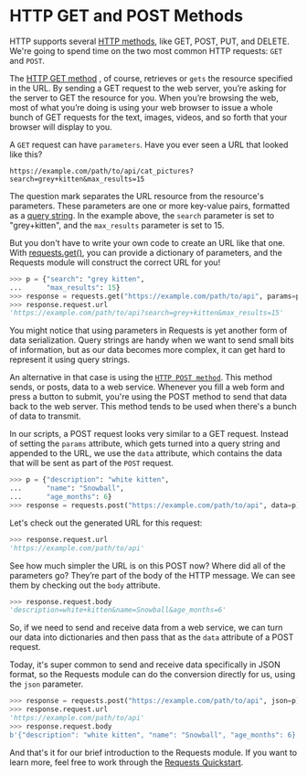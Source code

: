 # HTTP GET and POST Methods

HTTP supports several [HTTP methods](https://datatracker.ietf.org/doc/html/rfc7231#section-4.3), like GET, POST, PUT, and DELETE. We're going to spend time on the two most common HTTP requests: `GET` and `POST`.

The [HTTP GET method](https://datatracker.ietf.org/doc/html/rfc7231#section-4.3.1) , of course, retrieves or `gets` the resource specified in the URL. By sending a GET request to the web server, you’re asking for the server to GET the resource for you. When you’re browsing the web, most of what you’re doing is using your web browser to issue a whole bunch of GET requests for the text, images, videos, and so forth that your browser will display to you.

A `GET` request can have `parameters`. Have you ever seen a URL that looked like this?  

```
https://example.com/path/to/api/cat_pictures?search=grey+kitten&max_results=15
```

The question mark separates the URL resource from the resource's parameters. These parameters are one or more key-value pairs, formatted as a [query string](https://en.wikipedia.org/wiki/Query_string). In the example above, the `search` parameter is set to "grey+kitten", and the `max_results` parameter is set to 15.

But you don't have to write your own code to create an URL like that one. With [requests.get()](https://requests.readthedocs.io/en/latest/api/#requests.get), you can provide a dictionary of parameters, and the Requests module will construct the correct URL for you!  

```python
>>> p = {"search": "grey kitten",
...      "max_results": 15}
>>> response = requests.get("https://example.com/path/to/api", params=p)
>>> response.request.url
'https://example.com/path/to/api?search=grey+kitten&max_results=15'
```

You might notice that using parameters in Requests is yet another form of data serialization. Query strings are handy when we want to send small bits of information, but as our data becomes more complex, it can get hard to represent it using query strings. 

An alternative in that case is using the [`HTTP POST method`](https://datatracker.ietf.org/doc/html/rfc7231#section-4.3.3). This method sends, or posts, data to a web service. Whenever you fill a web form and press a button to submit, you're using the POST method to send that data back to the web server. This method tends to be used when there's a bunch of data to transmit.

In our scripts, a POST request looks very similar to a GET request. Instead of setting the `params` attribute, which gets turned into a query string and appended to the URL, we use the `data` attribute, which contains the data that will be sent as part of the `POST` request.  

```python
>>> p = {"description": "white kitten",
...      "name": "Snowball",
...      "age_months": 6}
>>> response = requests.post("https://example.com/path/to/api", data=p)
```

Let's check out the generated URL for this request:  

```python
>>> response.request.url
'https://example.com/path/to/api'
```

See how much simpler the URL is on this POST now? Where did all of the parameters go? They’re part of the body of the HTTP message. We can see them by checking out the `body` attribute.  

```python
>>> response.request.body
'description=white+kitten&name=Snowball&age_months=6'
```

So, if we need to send and receive data from a web service, we can turn our data into dictionaries and then pass that as the `data` attribute of a POST request.

Today, it's super common to send and receive data specifically in JSON format, so the Requests module can do the conversion directly for us, using the `json` parameter.  

```python
>>> response = requests.post("https://example.com/path/to/api", json=p)
>>> response.request.url
'https://example.com/path/to/api'
>>> response.request.body
b'{"description": "white kitten", "name": "Snowball", "age_months": 6}' 
```

And that's it for our brief introduction to the Requests module. If you want to learn more, feel free to work through the [Requests Quickstart](https://requests.readthedocs.io/en/latest/user/quickstart/).